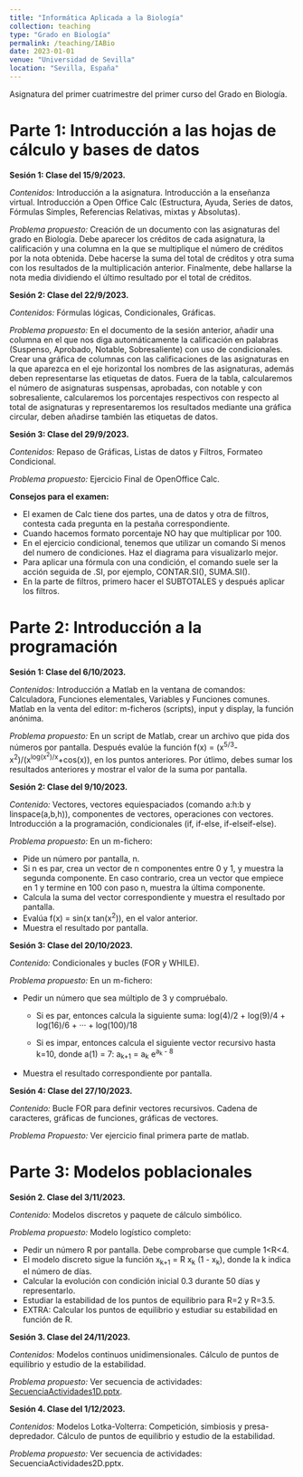 ```yaml
---
title: "Informática Aplicada a la Biología"
collection: teaching
type: "Grado en Biología"
permalink: /teaching/IABio
date: 2023-01-01
venue: "Universidad de Sevilla"
location: "Sevilla, España"
---
```


Asignatura del primer cuatrimestre del primer curso del Grado en Biología.

Parte 1: Introducción a las hojas de cálculo y bases de datos
======

<b>Sesión 1: Clase del 15/9/2023.</b>

<em>Contenidos:</em> Introducción a la asignatura. Introducción a la enseñanza virtual. Introducción a Open Office Calc (Estructura, Ayuda, Series de datos, Fórmulas Simples, Referencias Relativas, mixtas y Absolutas).

<em>Problema propuesto:</em> Creación de un documento con las asignaturas del grado en Biología. Debe aparecer los créditos de cada asignatura, la calificación y una columna en la que se multiplique el número de créditos por la nota obtenida. Debe hacerse la suma del total de créditos y otra suma con los resultados de la multiplicación anterior. Finalmente, debe hallarse la nota media dividiendo el último resultado por el total de créditos.

<b>Sesión 2: Clase del 22/9/2023.</b>

<em>Contenidos:</em> Fórmulas lógicas, Condicionales, Gráficas.

<em>Problema propuesto:</em> En el documento de la sesión anterior, añadir una columna en el que nos diga automáticamente la calificación en palabras (Suspenso, Aprobado, Notable, Sobresaliente) con uso de condicionales. Crear una gráfica de columnas con las calificaciones de las asignaturas en la que aparezca en el eje horizontal los nombres de las asignaturas, además deben representarse las etiquetas de datos. Fuera de la tabla, calcularemos el número de asignaturas suspensas, aprobadas, con notable y con sobresaliente, calcularemos los porcentajes respectivos con respecto al total de asignaturas y representaremos los resultados mediante una gráfica circular, deben añadirse también las etiquetas de datos.

<b>Sesión 3: Clase del 29/9/2023.</b>

<em>Contenidos:</em> Repaso de Gráficas, Listas de datos y Filtros, Formateo Condicional.

<em>Problema propuesto:</em> Ejercicio Final de OpenOffice Calc.

<b>Consejos para el examen:</b>

* El examen de Calc tiene dos partes, una de datos y otra de filtros, contesta cada pregunta en la pestaña correspondiente.
* Cuando hacemos formato porcentaje NO hay que multiplicar por 100.
* En el ejercicio condicional, tenemos que utilizar un comando Si menos del numero de condiciones. Haz el diagrama para visualizarlo mejor.
* Para aplicar una fórmula con una condición, el comando suele ser la acción seguida de .SI, por ejemplo, CONTAR.SI(), SUMA.SI().
* En la parte de filtros, primero hacer el SUBTOTALES y después aplicar los filtros.

Parte 2: Introducción a la programación
======

<b>Sesión 1: Clase del 6/10/2023.</b>

<em>Contenidos:</em> Introducción a Matlab en la ventana de comandos: Calculadora, Funciones elementales, Variables y Funciones comunes. Matlab en la venta del editor: m-ficheros (scripts), input y display, la función anónima.

<em>Problema propuesto:</em> En un script de Matlab, crear un archivo que pida dos números por pantalla. Después evalúe la función f(x) = (x<sup>5/3</sup>-x<sup>2</sup>)/(x<sup>log(x<sup>2</sup>)/x</sup>+cos(x)), en los puntos anteriores. Por útlimo, debes sumar los resultados anteriores y mostrar el valor de la suma por pantalla.

<b>Sesión 2: Clase del 9/10/2023.</b>

<em>Contenido:</em> Vectores, vectores equiespaciados (comando a:h:b y linspace(a,b,h)), componentes de vectores, operaciones con vectores. Introducción a la programación, condicionales (if, if-else, if-elseif-else).

<em>Problema propuesto:</em> En un m-fichero:

* Pide un número por pantalla, n.
* Si n es par, crea un vector de n componentes entre 0 y 1, y muestra la segunda componente. En caso contrario, crea un vector que empiece en 1 y termine en 100 con paso n, muestra la última componente.
* Calcula la suma del vector correspondiente y muestra el resultado por pantalla.
* Evalúa ﻿f(x) = sin(x tan(x<sup>2</sup>)), en el valor anterior.
* Muestra el resultado por pantalla.

<b>Sesión 3: Clase del 20/10/2023.</b>

<em>Contenido:</em> Condicionales y bucles (FOR y WHILE).

<em>Problema propuesto:</em> En un m-fichero: 

* Pedir un número que sea múltiplo de 3 y compruébalo.
  * Si es par, entonces calcula la siguiente suma: log(4)/2 +  log(9)/4 + log(16)/6 + ··· +  log(100)/18

  * Si es impar, entonces calcula el siguiente vector recursivo hasta k=10, donde a(1) = 7: a<sub>k+1</sub> = a<sub>k</sub> e<sup>a<sub>k</sub> - 8</sup>

* Muestra el resultado correspondiente por pantalla.

<b>Sesión 4: Clase del 27/10/2023. </b>

<em>Contenido:</em> Bucle FOR para definir vectores recursivos. Cadena de caracteres, gráficas de funciones, gráficas de vectores.

<em>Problema Propuesto:</em> Ver ejercicio final primera parte de matlab.

Parte 3: Modelos poblacionales
======

<b>Sesión 2. Clase del 3/11/2023.</b>

<em>Contenido:</em> Modelos discretos y paquete de cálculo simbólico.

<em>Problema propuesto:</em> Modelo logístico completo:

* Pedir un número R por pantalla. Debe comprobarse que cumple 1<R<4.
* El modelo discreto sigue la función x<sub>k+1</sub> = R x<sub>k</sub> (1 - x<sub>k</sub>)﻿, donde la k indica el número de días. 
* Calcular la evolución con condición inicial 0.3 durante 50 días y representarlo.
* Estudiar la estabilidad de los puntos de equilibrio para R=2 y R=3.5.
* EXTRA: Calcular los puntos de equilibrio y estudiar su estabilidad en función de R.

<b>Sesión 3. Clase del 24/11/2023.</b>

<em>Contenidos:</em> Modelos continuos unidimensionales. Cálculo de puntos de equilibrio y estudio de la estabilidad.

<em>Problema propuesto:</em> Ver secuencia de actividades: <a href="https:///abanderam.github.io/files/paper1.pdf">SecuenciaActividades1D.pptx</a>.

<b>Sesión 4. Clase del 1/12/2023.</b>

<em>Contenidos:</em> Modelos Lotka-Volterra: Competición, simbiosis y presa-depredador. Cálculo de puntos de equilibrio y estudio de la estabilidad.

<em>Problema propuesto:</em> Ver secuencia de actividades: SecuenciaActividades2D.pptx.
